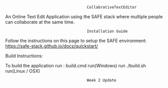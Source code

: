                                         CollabrativeTextEditor

An Online Text Edit Application using the SAFE stack where multiple people can collaborate at the same time.

                                        Installation Guide

Follow the instructions on this page to setup the SAFE environment: https://safe-stack.github.io/docs/quickstart/

Build Instructions:

To build the application run : build.cmd run(Windows) run ./build.sh run(Linux / OSX)

                                        Week 2 Update
                                        
                                        
                                        











